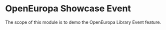 # OpenEuropa Showcase Event

The scope of this module is to demo the OpenEuropa Library Event feature.
